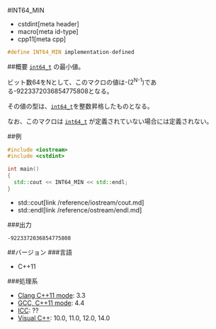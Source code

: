 #INT64_MIN
* cstdint[meta header]
* macro[meta id-type]
* cpp11[meta cpp]

```cpp
#define INT64_MIN implementation-defined
```

##概要
[`int64_t`](int64_t.md) の最小値。

ビット数64をNとして、このマクロの値は-(2<sup>N-1</sup>)である-9223372036854775808となる。

その値の型は、[`int64_t`](int64_t.md)を整数昇格したものとなる。

なお、このマクロは [`int64_t`](int64_t.md) が定義されていない場合には定義されない。

##例
```cpp
#include <iostream>
#include <cstdint>

int main()
{
  std::cout << INT64_MIN << std::endl;
}
```
* std::cout[link /reference/iostream/cout.md]
* std::endl[link /reference/ostream/endl.md]


###出力
```
-9223372036854775808
```


##バージョン
###言語
- C++11

###処理系
- [Clang C++11 mode](/implementation.md#clang): 3.3
- [GCC, C++11 mode](/implementation.md#gcc): 4.4
- [ICC](/implementation.md#icc): ??
- [Visual C++](/implementation.md#visual_cpp): 10.0, 11.0, 12.0, 14.0

